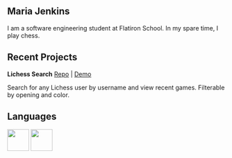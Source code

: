 ## Maria Jenkins

I am a software engineering student at Flatiron School. In my spare time, I play chess.

## Recent Projects

**Lichess Search** [Repo](https://github.com/e4c5Nf3d6/phase-1-project) | [Demo](https://e4c5nf3d6.github.io/phase-1-project/)

Search for any Lichess user by username and view recent games. Filterable by opening and color.

## Languages

<img height="50px" width="50px" src="https://cdn.jsdelivr.net/gh/devicons/devicon/icons/javascript/javascript-original.svg" /> <img height="50px" width="50px" src="https://cdn.jsdelivr.net/gh/devicons/devicon/icons/python/python-original.svg" />
